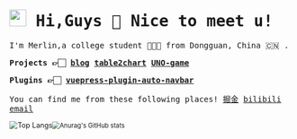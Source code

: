 <samp>
  <h1>
    <img src="https://emojis.slackmojis.com/emojis/images/1531849430/4246/blob-sunglasses.gif?1531849430" width="30"/>  
    Hi,Guys 👋 Nice to meet u!
  </h1>
  <p>I'm Merlin,a college student 👨🏻‍🎓 from Dongguan, China 🇨🇳  .</p>
  <p style="font-weight:800;">
    Projects 👉🏻
    <a href="https://www.merlin218.top/">blog</a> 
    <a href="https://data2chart.all1024.com/">table2chart</a> 
    <a href="https://uno.merlin218.top/">UNO-game</a>
  </p>
  <p style="font-weight:800;">
    Plugins 👉🏻
    <a href="https://github.com/Merlin218/vuepress-plugin-auto-navbar">vuepress-plugin-auto-navbar</a>
  </p>  
  <p>
    You can find me from these following places!
    <a href="https://juejin.cn/user/1847596772237719">掘金</a>
    <a href="https://space.bilibili.com/8227630">bilibili</a>
    <a href="mailto:863176846@qq.com">email</a>
  </p>
</samp>

<img src="https://github-readme-stats.vercel.app/api/top-langs/?username=Merlin218&hide_border=true&layout=compact" alt="Top Langs" style="zoom:90%;" /><img src="https://github-readme-stats.vercel.app/api?username=Merlin218&theme=vue&hide_border=true&show_icons=true" alt="Anurag's GitHub stats" style="zoom:80%;" />
